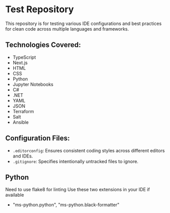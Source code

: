 # Test Repository

This repository is for testing various IDE configurations and best practices for clean code across multiple languages and frameworks.

## Technologies Covered:

- TypeScript
- Next.js
- HTML
- CSS
- Python
- Jupyter Notebooks
- C#
- .NET
- YAML
- JSON
- Terraform
- Salt
- Ansible

## Configuration Files:

- `.editorconfig`: Ensures consistent coding styles across different editors and IDEs.
- `.gitignore`: Specifies intentionally untracked files to ignore.


## Python

Need to use flake8 for linting
Use these two extensions in your IDE if available
 - "ms-python.python", "ms-python.black-formatter"

